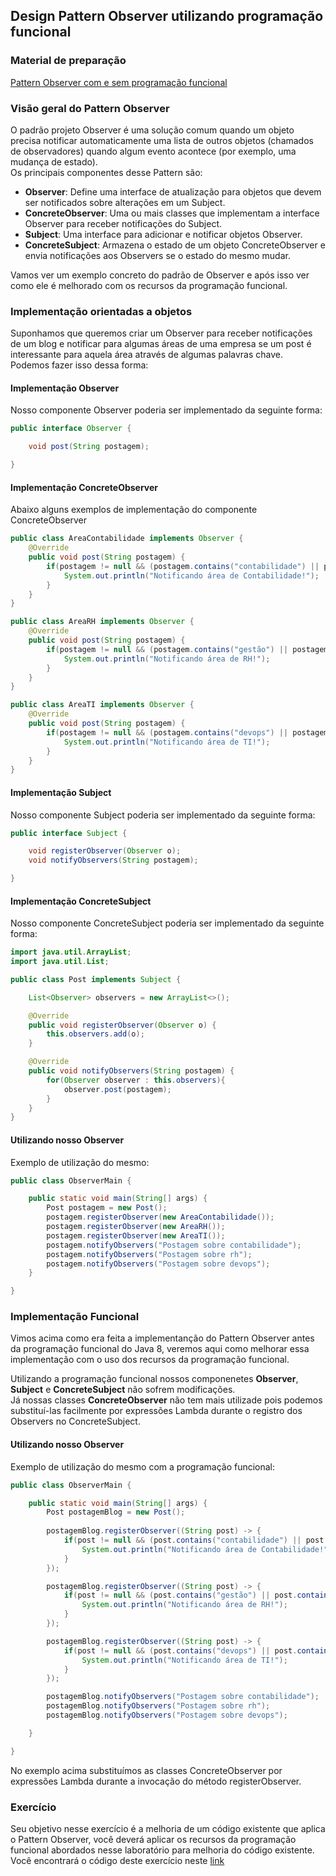 ## Design Pattern Observer utilizando programação funcional

### Material de preparação
[Pattern Observer com e sem programação funcional](https://www.sourcecodeexamples.net/2018/05/refactoring-observer-design-pattern.html)

### Visão geral do Pattern Observer
O padrão projeto Observer é uma solução comum quando um objeto precisa notificar automaticamente uma lista de outros objetos (chamados de observadores) quando algum evento acontece 
(por exemplo, uma mudança de estado).<br/>
Os principais componentes desse Pattern são:
 * **Observer**: Define uma interface de atualização para objetos que devem ser notificados sobre alterações em um Subject.
 * **ConcreteObserver**: Uma ou mais classes que implementam a interface Observer para receber notificações do Subject.
 * **Subject**: Uma interface para adicionar e notificar objetos Observer.
 * **ConcreteSubject**: Armazena o estado de um objeto ConcreteObserver e envia notificações aos Observers se o estado do mesmo mudar.

Vamos ver um exemplo concreto do padrão de Observer e após isso ver como ele é melhorado com os recursos da programação funcional.

### Implementação orientadas a objetos
Suponhamos que queremos criar um Observer para receber notificações de um blog e notificar para algumas áreas de uma empresa se um post é interessante para aquela área através de algumas palavras chave.<br/>
Podemos fazer isso dessa forma:

#### Implementação Observer
Nosso componente Observer poderia ser implementado da seguinte forma:
```java
public interface Observer {

    void post(String postagem);

}
```

#### Implementação ConcreteObserver
Abaixo alguns exemplos de implementação do componente ConcreteObserver
```java
public class AreaContabilidade implements Observer {
    @Override
    public void post(String postagem) {
        if(postagem != null && (postagem.contains("contabilidade") || postagem.contains("contábil"))){
            System.out.println("Notificando área de Contabilidade!");
        }
    }
}
```

```java
public class AreaRH implements Observer {
    @Override
    public void post(String postagem) {
        if(postagem != null && (postagem.contains("gestão") || postagem.contains("rh"))){
            System.out.println("Notificando área de RH!");
        }
    }
}
```

```java
public class AreaTI implements Observer {
    @Override
    public void post(String postagem) {
        if(postagem != null && (postagem.contains("devops") || postagem.contains("infraestrutura"))){
            System.out.println("Notificando área de TI!");
        }
    }
}
```

#### Implementação Subject
Nosso componente Subject poderia ser implementado da seguinte forma:
```java
public interface Subject {

    void registerObserver(Observer o);
    void notifyObservers(String postagem);

}
```

#### Implementação ConcreteSubject
Nosso componente ConcreteSubject poderia ser implementado da seguinte forma:
```java
import java.util.ArrayList;
import java.util.List;

public class Post implements Subject {

    List<Observer> observers = new ArrayList<>();

    @Override
    public void registerObserver(Observer o) {
        this.observers.add(o);
    }

    @Override
    public void notifyObservers(String postagem) {
        for(Observer observer : this.observers){
            observer.post(postagem);
        }
    }
}
```

#### Utilizando nosso Observer
Exemplo de utilização do mesmo:
```java
public class ObserverMain {

    public static void main(String[] args) {
        Post postagem = new Post();
        postagem.registerObserver(new AreaContabilidade());
        postagem.registerObserver(new AreaRH());
        postagem.registerObserver(new AreaTI());
        postagem.notifyObservers("Postagem sobre contabilidade");
        postagem.notifyObservers("Postagem sobre rh");
        postagem.notifyObservers("Postagem sobre devops");
    }

}
```

### Implementação Funcional
Vimos acima como era feita a implementanção do Pattern Observer antes da programação funcional do Java 8, 
veremos aqui como melhorar essa implementação com o uso dos recursos da programação funcional.<br/>

Utilizando a programação funcional nossos componenetes **Observer**, **Subject** e **ConcreteSubject** não sofrem modificações.<br/>
Já nossas classes **ConcreteObserver** não tem mais utilizade pois podemos substituí-las facilmente por expressões Lambda durante o registro dos Observers no ConcreteSubject.<br/>

#### Utilizando nosso Observer
Exemplo de utilização do mesmo com a programação funcional:
```java
public class ObserverMain {

    public static void main(String[] args) {
        Post postagemBlog = new Post();
        
        postagemBlog.registerObserver((String post) -> {
            if(post != null && (post.contains("contabilidade") || post.contains("contábil"))){
                System.out.println("Notificando área de Contabilidade!");
            }
        });

        postagemBlog.registerObserver((String post) -> {
            if(post != null && (post.contains("gestão") || post.contains("rh"))){
                System.out.println("Notificando área de RH!");
            }
        });

        postagemBlog.registerObserver((String post) -> {
            if(post != null && (post.contains("devops") || post.contains("infraestrutura"))){
                System.out.println("Notificando área de TI!");
            }
        });

        postagemBlog.notifyObservers("Postagem sobre contabilidade");
        postagemBlog.notifyObservers("Postagem sobre rh");
        postagemBlog.notifyObservers("Postagem sobre devops");

    }

}
```

No exemplo acima substituímos as classes ConcreteObserver por expressões Lambda durante a invocação do método registerObserver.
### Exercício
Seu objetivo nesse exercício é a melhoria de um código existente que aplica o Pattern Observer, você deverá aplicar os recursos da programação funcional abordados nesse laboratório para melhoria do código existente.<br/>
Você encontrará o código deste exercício neste [link](https://github.com/corelioBH/design-app-java/tree/master/Programacao%20Funcional/src/laboratorio7/parte4/exercicio)
